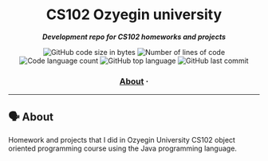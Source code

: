 <h1 align="center">
	CS102 Ozyegin university
</h1>

<p align="center">
	<b><i>Development repo for CS102 homeworks and projects</i></b><br>
</p>

<p align="center">
	<img alt="GitHub code size in bytes" src="https://img.shields.io/github/languages/code-size/tugberkcil/CS102-oop?color=blueviolet" />
	<img alt="Number of lines of code" src="https://img.shields.io/tokei/lines/github/tugberkcil/CS102-oop?color=blueviolet" />
	<img alt="Code language count" src="https://img.shields.io/github/languages/count/tugberkcil/CS102-oop?color=blue" />
	<img alt="GitHub top language" src="https://img.shields.io/github/languages/top/tugberkcil/CS102-oop?color=blue" />
	<img alt="GitHub last commit" src="https://img.shields.io/github/last-commit/tugberkcil/CS102-oop?color=brightgreen" />
</p>

<h3 align="center">
	<a href="#%EF%B8%8F-about">About</a>
	<span> · </span>
	
</h3>

---

## 🗣️ About

Homework and projects that I did in Ozyegin University CS102 object oriented programming course using the Java programming language.


